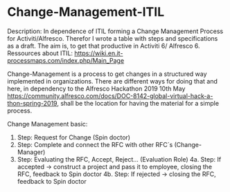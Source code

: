 # Change-Management-ITIL

Description: In dependence of ITIL forming a Change Management Process for Activiti/Alfresco. Therefor I wrote a table with steps and specifications as a draft. The aim is, to get that productive in Activiti 6/ Alfresco 6.   
Ressources about ITIL: https://wiki.en.it-processmaps.com/index.php/Main_Page

Change-Management is a process to get changes in a structured way implemented in organizations. There are different ways for doing that and here, in dependency to the Alfresco Hackathon 2019 10th May https://community.alfresco.com/docs/DOC-8142-global-virtual-hack-a-thon-spring-2019, shall be the location for having the material for a simple process.

Change Management basic:

1. Step: Request for Change (Spin doctor)
2. Step: Complete and connect the RFC with other RFC´s (Change-Manager)
3. Step: Evaluating the RFC, Accept, Reject... (Evaluation Role)
4a. Step: If accepted -> construct a project and pass it to employee, closing the RFC, feedback to Spin doctor
4b. Step: If rejected -> closing the RFC, feedback to Spin doctor
